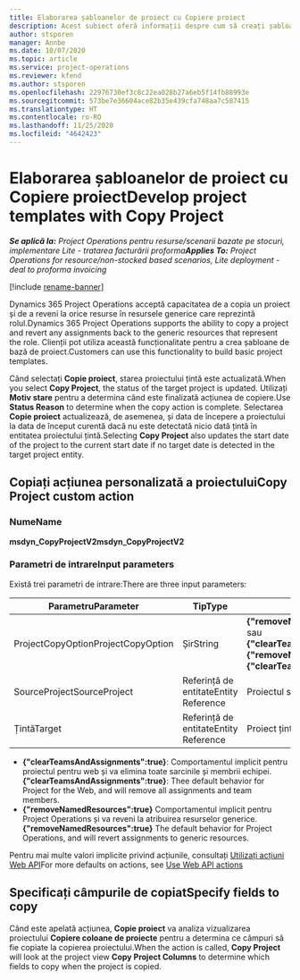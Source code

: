 ```yaml
---
title: Elaborarea șabloanelor de proiect cu Copiere proiect
description: Acest subiect oferă informații despre cum să creați șabloane de proiect utilizând acțiunea personalizată Copiere proiect.
author: stsporen
manager: Annbe
ms.date: 10/07/2020
ms.topic: article
ms.service: project-operations
ms.reviewer: kfend
ms.author: stsporen
ms.openlocfilehash: 22976730ef3c8c22ea028b27a6eb5f14fb88993e
ms.sourcegitcommit: 573be7e36604ace82b35e439cfa748aa7c587415
ms.translationtype: HT
ms.contentlocale: ro-RO
ms.lasthandoff: 11/25/2020
ms.locfileid: "4642423"
---
```

# <a name="develop-project-templates-with-copy-project"></a><span data-ttu-id="fe7ad-103">Elaborarea șabloanelor de proiect cu Copiere proiect</span><span class="sxs-lookup"><span data-stu-id="fe7ad-103">Develop project templates with Copy Project</span></span>

<span data-ttu-id="fe7ad-104">_**Se aplică la:** Project Operations pentru resurse/scenarii bazate pe stocuri, implementare Lite - tratarea facturării proforma_</span><span class="sxs-lookup"><span data-stu-id="fe7ad-104">_**Applies To:** Project Operations for resource/non-stocked based scenarios, Lite deployment - deal to proforma invoicing_</span></span>

[!include [rename-banner](~/includes/cc-data-platform-banner.md)]

<span data-ttu-id="fe7ad-105">Dynamics 365 Project Operations acceptă capacitatea de a copia un proiect și de a reveni la orice resurse în resursele generice care reprezintă rolul.</span><span class="sxs-lookup"><span data-stu-id="fe7ad-105">Dynamics 365 Project Operations supports the ability to copy a project and revert any assignments back to the generic resources that represent the role.</span></span> <span data-ttu-id="fe7ad-106">Clienții pot utiliza această funcționalitate pentru a crea șabloane de bază de proiect.</span><span class="sxs-lookup"><span data-stu-id="fe7ad-106">Customers can use this functionality to build basic project templates.</span></span>

<span data-ttu-id="fe7ad-107">Când selectați **Copie proiect**, starea proiectului țintă este actualizată.</span><span class="sxs-lookup"><span data-stu-id="fe7ad-107">When you select **Copy Project**, the status of the target project is updated.</span></span> <span data-ttu-id="fe7ad-108">Utilizați **Motiv stare** pentru a determina când este finalizată acțiunea de copiere.</span><span class="sxs-lookup"><span data-stu-id="fe7ad-108">Use **Status Reason** to determine when the copy action is complete.</span></span> <span data-ttu-id="fe7ad-109">Selectarea **Copie proiect** actualizează, de asemenea, și data de începere a proiectului la data de început curentă dacă nu este detectată nicio dată țintă în entitatea proiectului țintă.</span><span class="sxs-lookup"><span data-stu-id="fe7ad-109">Selecting **Copy Project** also updates the start date of the project to the current start date if no target date is detected in the target project entity.</span></span>

## <a name="copy-project-custom-action"></a><span data-ttu-id="fe7ad-110">Copiați acțiunea personalizată a proiectului</span><span class="sxs-lookup"><span data-stu-id="fe7ad-110">Copy Project custom action</span></span> 

### <a name="name"></a><span data-ttu-id="fe7ad-111">Nume</span><span class="sxs-lookup"><span data-stu-id="fe7ad-111">Name</span></span> 

<span data-ttu-id="fe7ad-112">**msdyn_CopyProjectV2**</span><span class="sxs-lookup"><span data-stu-id="fe7ad-112">**msdyn_CopyProjectV2**</span></span>

### <a name="input-parameters"></a><span data-ttu-id="fe7ad-113">Parametri de intrare</span><span class="sxs-lookup"><span data-stu-id="fe7ad-113">Input parameters</span></span>
<span data-ttu-id="fe7ad-114">Există trei parametri de intrare:</span><span class="sxs-lookup"><span data-stu-id="fe7ad-114">There are three input parameters:</span></span>

| <span data-ttu-id="fe7ad-115">Parametru</span><span class="sxs-lookup"><span data-stu-id="fe7ad-115">Parameter</span></span>          | <span data-ttu-id="fe7ad-116">Tip</span><span class="sxs-lookup"><span data-stu-id="fe7ad-116">Type</span></span>   | <span data-ttu-id="fe7ad-117">Valori</span><span class="sxs-lookup"><span data-stu-id="fe7ad-117">Values</span></span>                                                   | 
|--------------------|--------|----------------------------------------------------------|
| <span data-ttu-id="fe7ad-118">ProjectCopyOption</span><span class="sxs-lookup"><span data-stu-id="fe7ad-118">ProjectCopyOption</span></span>  | <span data-ttu-id="fe7ad-119">Șir</span><span class="sxs-lookup"><span data-stu-id="fe7ad-119">String</span></span> | <span data-ttu-id="fe7ad-120">**{"removeNamedResources":true}** sau **{"clearTeamsAndAssignments":true}**</span><span class="sxs-lookup"><span data-stu-id="fe7ad-120">**{"removeNamedResources":true}** or **{"clearTeamsAndAssignments":true}**</span></span> |
| <span data-ttu-id="fe7ad-121">SourceProject</span><span class="sxs-lookup"><span data-stu-id="fe7ad-121">SourceProject</span></span>      | <span data-ttu-id="fe7ad-122">Referință de entitate</span><span class="sxs-lookup"><span data-stu-id="fe7ad-122">Entity Reference</span></span> | <span data-ttu-id="fe7ad-123">Proiectul sursă</span><span class="sxs-lookup"><span data-stu-id="fe7ad-123">Source Project</span></span> |
| <span data-ttu-id="fe7ad-124">Țintă</span><span class="sxs-lookup"><span data-stu-id="fe7ad-124">Target</span></span>             | <span data-ttu-id="fe7ad-125">Referință de entitate</span><span class="sxs-lookup"><span data-stu-id="fe7ad-125">Entity Reference</span></span> | <span data-ttu-id="fe7ad-126">Proiect țintă</span><span class="sxs-lookup"><span data-stu-id="fe7ad-126">Target Project</span></span> |


- <span data-ttu-id="fe7ad-127">**{"clearTeamsAndAssignments":true}**: Comportamentul implicit pentru proiectul pentru web și va elimina toate sarcinile și membrii echipei.</span><span class="sxs-lookup"><span data-stu-id="fe7ad-127">**{"clearTeamsAndAssignments":true}**: Thee default behavior for Project for the Web, and will remove all assignments and team members.</span></span>
- <span data-ttu-id="fe7ad-128">**{"removeNamedResources":true}** Comportamentul implicit pentru Project Operations și va reveni la atribuirea resurselor generice.</span><span class="sxs-lookup"><span data-stu-id="fe7ad-128">**{"removeNamedResources":true}** The default behavior for Project Operations, and will revert assignments to generic resources.</span></span>

<span data-ttu-id="fe7ad-129">Pentru mai multe valori implicite privind acțiunile, consultați [Utilizați acțiuni Web API](https://docs.microsoft.com/powerapps/developer/common-data-service/webapi/use-web-api-actions)</span><span class="sxs-lookup"><span data-stu-id="fe7ad-129">For more defaults on actions, see [Use Web API actions](https://docs.microsoft.com/powerapps/developer/common-data-service/webapi/use-web-api-actions)</span></span>

## <a name="specify-fields-to-copy"></a><span data-ttu-id="fe7ad-130">Specificați câmpurile de copiat</span><span class="sxs-lookup"><span data-stu-id="fe7ad-130">Specify fields to copy</span></span> 
<span data-ttu-id="fe7ad-131">Când este apelată acțiunea, **Copie proiect** va analiza vizualizarea proiectului **Copiere coloane de proiecte** pentru a determina ce câmpuri să fie copiate la copierea proiectului.</span><span class="sxs-lookup"><span data-stu-id="fe7ad-131">When the action is called, **Copy Project** will look at the project view **Copy Project Columns** to determine which fields to copy when the project is copied.</span></span>
